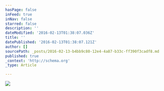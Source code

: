 ```yaml
---
hasPage: false
inFeed: true
inNav: false
starred: false
description: ''
dateModified: '2016-02-13T01:38:07.036Z'
title: ''
datePublished: '2016-02-13T01:38:07.121Z'
author: []
sourcePath: _posts/2016-02-13-b4bb9c80-12e4-4a87-b33c-ff390f3cadf8.md
published: true
_context: 'http://schema.org'
_type: Article

---
```

![](https://the-grid-user-content.s3-us-west-2.amazonaws.com/516ab966-b14f-45c0-8fce-ed74a1a818fc.jpg)